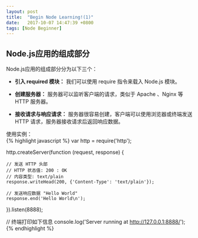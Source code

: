 ```yaml
---
layout: post
title:  "Begin Node Learning!(1)"
date:   2017-10-07 14:47:39 +0800
tags: [Node Beginner]
---
```

## Node.js应用的组成部分
Node.js应用的组成部分分为以下三个：
* **引入 required 模块：** 我们可以使用 require 指令来载入 Node.js 模块。  

* **创建服务器：** 服务器可以监听客户端的请求，类似于 Apache 、Nginx 等 HTTP 服务器。

* **接收请求与响应请求：** 服务器很容易创建，客户端可以使用浏览器或终端发送 HTTP 请求，服务器接收请求后返回响应数据。

使用实例：  
{% highlight javascript %}
var http = require('http');

http.createServer(function (request, response) {

    // 发送 HTTP 头部
    // HTTP 状态值: 200 : OK
    // 内容类型: text/plain
    response.writeHead(200, {'Content-Type': 'text/plain'});

    // 发送响应数据 "Hello World"
    response.end('Hello World\n');
}).listen(8888);

// 终端打印如下信息
console.log('Server running at http://127.0.0.1:8888/');
{% endhighlight %}
